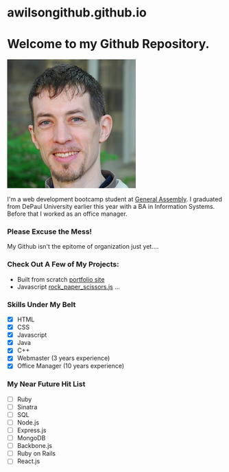 # awilsongithub.github.io
# Welcome to my Github Repository.

![Adam Wilson](https://github.com/awilsongithub/awilsongithub.github.io/blob/master/unit_9_bpractice_code/images/adam.jpg)

I'm a web development bootcamp student at [General Assembly](https://generalassemb.ly/education/web-development-immersive/chicago). I graduated from DePaul University earlier this year with a BA in Information Systems. Before that I worked as an office manager.

### Please Excuse the Mess!
My Github isn't the epitome of organization just yet....

### Check Out A Few of My Projects:
* Built from scratch [portfolio site](http://awilsongithub.github.io/unit_9_bpractice_code/)
* Javascript [rock_paper_scissors.js](https://github.com/awilsongithub/wdi-fundamentals-rps/blob/student/app/js/rockpaperscissors.js)
...

### Skills Under My Belt
- [x] HTML
- [x] CSS
- [x] Javascript
- [x] Java
- [x] C++
- [x] Webmaster (3 years experience)
- [x] Office Manager (10 years experience)

### My Near Future Hit List
- [ ] Ruby
- [ ] Sinatra
- [ ] SQL
- [ ] Node.js
- [ ] Express.js
- [ ] MongoDB
- [ ] Backbone.js
- [ ] Ruby on Rails
- [ ] React.js
